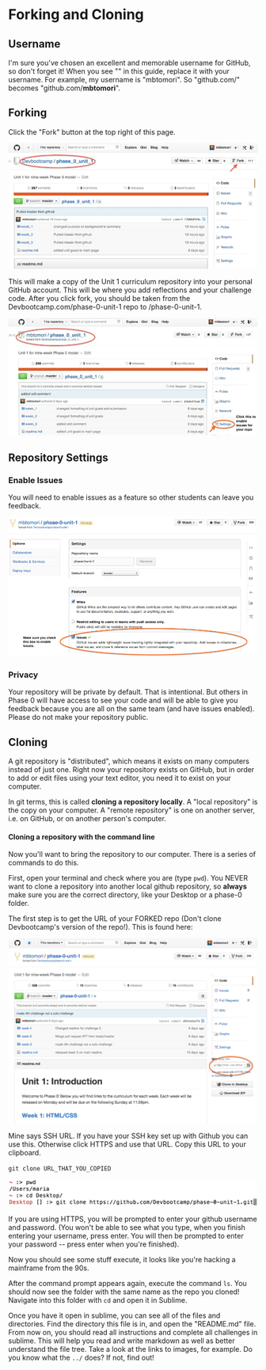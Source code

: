 # Forking and Cloning

## Username
I'm sure you've chosen an excellent and memorable username for GitHub, so don't forget it! When you see "<USERNAME>" in this guide, replace it with your username. For example, my username is "mbtomori". So "github.com/**<USERNAME>**" becomes "github.com/**mbtomori**".

## Forking
Click the "Fork" button at the top right of this page.

![Repo to Fork](../imgs/repo-to-fork.jpg)

This will make a copy of the Unit 1 curriculum repository into your personal GitHub account. This will be where you add reflections and your challenge code. After you click fork, you should be taken from the Devbootcamp.com/phase-0-unit-1 repo to <USERNAME>/phase-0-unit-1.

![Forked Repo](../imgs/forked-repo.jpg)

## Repository Settings
### Enable Issues

You will need to enable issues as a feature so other students can leave you feedback.

![Enable Issues](../imgs/enable-issues.png)

### Privacy
Your repository will be private by default. That is intentional. But others in Phase 0 will have access to see your code and will be able to give you feedback because you are all on the same team (and have issues enabled). Please do not make your repository public.

## Cloning

A git repository is "distributed", which means it exists on many computers instead of just one.  Right now your repository exists on GitHub, but in order to add or edit files using your text editor, you need it to exist on your computer.

In git terms, this is called **cloning a repository locally**. A "local repository" is the copy on your computer. A "remote repository" is one on another server, i.e. on GitHub, or on another person's computer.

#### Cloning a repository with the command line
Now you'll want to bring the repository to our computer. There is a series of commands to do this.

First, open your terminal and check where you are (type `pwd`). You NEVER want to clone a repository into another local github repository, so **always** make sure you are the correct directory, like your Desktop or a phase-0 folder.

The first step is to get the URL of your FORKED repo (Don't clone Devbootcamp's version of the repo!). This is found here:

![repository-url](../imgs/repository-url.png)

Mine says SSH URL. If you have your SSH key set up with Github you can use this. Otherwise click HTTPS and use that URL. Copy this URL to your clipboard.

`git clone URL_THAT_YOU_COPIED `

![terminal-clone](../imgs/terminal-clone.png)

If you are using HTTPS, you will be prompted to enter your github username and password. (You won't be able to see what you type, when you finish entering your username, press enter. You will then be prompted to enter your password -- press enter when you're finished).

Now you should see some stuff execute, it looks like you're hacking a mainframe from the 90s.

After the command prompt appears again, execute the command `ls`. You should now see the folder with the same name as the repo you cloned! Navigate into this folder with `cd` and open it in Sublime.

Once you have it open in sublime, you can see all of the files and directories. Find the directory this file is in, and open the "README.md" file. From now on, you should read all instructions and complete all challenges in sublime. This will help you read and write markdown as well as better understand the file tree. Take a look at the links to images, for example. Do you know what the `../` does? If not, find out!
